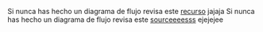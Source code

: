 Si nunca has hecho un diagrama de flujo revisa este [recurso](https://www.youtube.com/watch?v=Lub5qOmY4JQ) jajaja
Si nunca has hecho un diagrama de flujo revisa este [sourceeeesss](https://www.youtube.com/watch?v=dfsdfsdf) ejejejee